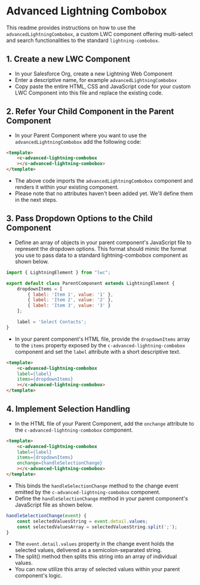 
# Advanced Lightning Combobox

This readme provides instructions on how to use the `advancedLightningCombobox`, a custom LWC component offering multi-select and search functionalities to the standard `lightning-combobox`.

## 1. Create a new LWC Component

- In your Salesforce Org, create a new Lightning Web Component
- Enter a descriptive name, for example `advancedLightningCombobox`
- Copy paste the entire HTML, CSS and JavaScript code for your custom LWC Component into this file and replace the existing code.

## 2. Refer Your Child Component in the Parent Component

- In your Parent Component where you want to use the `advancedLightningCombobox` add the following code:

```html
<template>
    <c-advanced-lightning-combobox
    ></c-advanced-lightning-combobox>
</template>
```
- The above code imports the `advancedLightningCombobox` component and renders it within your existing component.
- Please note that no attributes haven't been added yet. We'll define them in the next steps.

## 3. Pass Dropdown Options to the Child Component

- Define an array of objects in your parent component's JavaScript file to represent the dropdown options. This format should mimic the format you use to pass data to a standard lightning-combobox component as shown below.

```javaScript
import { LightningElement } from "lwc";

export default class ParentComponent extends LightningElement {
    dropdownItems = [
        { label: 'Item 1', value: '1' },
        { label: 'Item 2', value: '2' },
        { label: 'Item 3', value: '3' }
    ];

    label = 'Select Contacts';
}
```

- In your parent component's HTML file, provide the `dropdownItems` array to the `items` property exposed by the `c-advanced-lightning-combobox` component and set the `label` attribute with a short descriptive text.

```html
<template>
    <c-advanced-lightning-combobox
    label={label}
    items={dropdownItems}
    ></c-advanced-lightning-combobox>
</template>
```

## 4. Implement Selection Handling

- In the HTML file of your Parent Component, add the `onchange` attribute to the `c-advanced-lightning-combobox` component.

```html
<template>
    <c-advanced-lightning-combobox
    label={label}
    items={dropdownItems}
    onchange={handleSelectionChange}
    ></c-advanced-lightning-combobox>
</template>
```

- This binds the `handleSelectionChange` method to the change event emitted by the `c-advanced-lightning-combobox` component.
- Define the `handleSelectionChange` method in your parent component's JavaScript file as shown below.

```javascript
handleSelectionChange(event) {
    const selectedValuesString = event.detail.values;
    const selectedValuesArray = selectedValuesString.split(';');
}
```

- The `event.detail.values` property in the change event holds the selected values, delivered as a semicolon-separated string.
- The split() method then splits this string into an array of individual values.
- You can now utilize this array of selected values within your parent component's logic.
